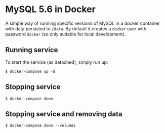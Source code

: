 # MySQL 5.6 in Docker
A simple way of running specific versions of MySQL in a
docker container with data persisted to `/data`. By default
it creates a `docker` user with password `docker` (so only suitable
for local development).

## Running service
To start the service (as detached), simply run up:
```
$ docker-compose up -d
```

## Stopping service
```
$ docker-compose down
```

## Stopping service and removing data
```
$ docker-compose down --volumes
```